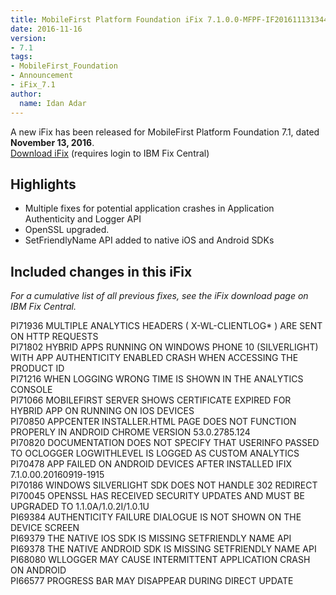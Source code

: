 ```yaml
---
title: MobileFirst Platform Foundation iFix 7.1.0.0-MFPF-IF201611131344 released
date: 2016-11-16
version:
- 7.1
tags:
- MobileFirst_Foundation
- Announcement
- iFix_7.1
author:
  name: Idan Adar 
---
```

A new iFix has been released for MobileFirst Platform Foundation 7.1, dated **November 13, 2016**.  
[Download iFix](http://www.ibm.com/support/fixcentral/swg/quickorder?parent=ibm%7EOther%2Bsoftware&product=ibm/Other+software/IBM+MobileFirst+Platform+Foundation&release=7.1.0.0&platform=All&function=all&source=fc) (requires login to IBM Fix Central)

## Highlights
* Multiple fixes for potential application crashes in Application Authenticity and Logger API
* OpenSSL upgraded.
* SetFriendlyName API added to native iOS and Android SDKs

## Included changes in this iFix
*For a cumulative list of all previous fixes, see the iFix download page on IBM Fix Central.*

PI71936 MULTIPLE ANALYTICS HEADERS ( X-WL-CLIENTLOG* ) ARE SENT ON HTTP REQUESTS  
PI71802 HYBRID APPS RUNNING ON WINDOWS PHONE 10 (SILVERLIGHT) WITH APP AUTHENTICITY ENABLED CRASH WHEN ACCESSING THE PRODUCT ID  
PI71216 WHEN LOGGING WRONG TIME IS SHOWN IN THE ANALYTICS CONSOLE  
PI71066 MOBILEFIRST SERVER SHOWS CERTIFICATE EXPIRED FOR HYBRID APP ON RUNNING ON IOS DEVICES  
PI70850 APPCENTER INSTALLER.HTML PAGE DOES NOT FUNCTION PROPERLY IN ANDROID CHROME VERSION 53.0.2785.124  
PI70820 DOCUMENTATION DOES NOT SPECIFY THAT USERINFO PASSED TO OCLOGGER LOGWITHLEVEL IS LOGGED AS CUSTOM ANALYTICS  
PI70478 APP FAILED ON ANDROID DEVICES AFTER INSTALLED IFIX 7.1.0.00.20160919-1915  
PI70186 WINDOWS SILVERLIGHT SDK DOES NOT HANDLE 302 REDIRECT  
PI70045 OPENSSL HAS RECEIVED SECURITY UPDATES AND MUST BE UPGRADED TO 1.1.0A/1.0.2I/1.0.1U  
PI69384 AUTHENTICITY FAILURE DIALOGUE IS NOT SHOWN ON THE DEVICE SCREEN  
PI69379 THE NATIVE IOS SDK IS MISSING SETFRIENDLY NAME API  
PI69378 THE NATIVE ANDROID SDK IS MISSING SETFRIENDLY NAME API  
PI68080 WLLOGGER MAY CAUSE INTERMITTENT APPLICATION CRASH ON ANDROID  
PI66577 PROGRESS BAR MAY DISAPPEAR DURING DIRECT UPDATE  
